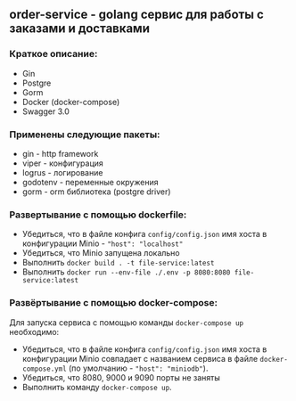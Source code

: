 ## order-service - golang сервис для работы с заказами и доставками

### Краткое описание:

- Gin
- Postgre
- Gorm
- Docker (docker-compose)
- Swagger 3.0

### Применены следующие пакеты:

- gin - http framework
- viper - конфигурация
- logrus - логирование
- godotenv - переменные окружения
- gorm - orm библиотека (postgre driver)

### Развертывание с помощью dockerfile:

- Убедиться, что в файле конфига `config/config.json` имя хоста в конфигурации Minio - `"host": "localhost"`
- Убедиться, что Minio запущена локально
- Выполнить `docker build . -t file-service:latest`
- Выполнить `docker run --env-file ./.env -p 8080:8080 file-service:latest`

### Развёртывание с помощью docker-compose:

Для запуска сервиса с помощью команды `docker-compose up` необходимо:
- Убедиться, что в файле конфига `config/config.json` имя хоста в конфигурации Minio совпадает с названием сервиса в файле `docker-compose.yml` (по умолчанию - `"host": "miniodb"`).
- Убедиться, что 8080, 9000 и 9090 порты не заняты
- Выполнить команду `docker-compose up`.